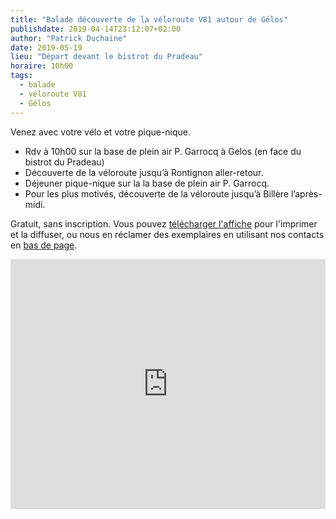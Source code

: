 ```yaml
---
title: "Balade découverte de la véloroute V81 autour de Gélos"
publishdate: 2019-04-14T23:12:07+02:00
author: "Patrick Duchaine"
date: 2019-05-19
lieu: "Départ devant le bistrot du Pradeau"
horaire: 10h00
tags:
  - balade
  - véloroute V81
  - Gélos
---
```


Venez avec votre vélo et votre pique-nique.

<!--more-->

* Rdv à 10h00 sur la base de plein air P. Garrocq à Gelos (en face du bistrot du Pradeau)
* Découverte de la véloroute jusqu’à Rontignon aller-retour.
* Déjeuner pique-nique sur la la base de plein air P. Garrocq.
* Pour les plus motivés, découverte de la véloroute jusqu’à Billère l’après-midi.

Gratuit, sans inscription. Vous pouvez [télécharger l'affiche] pour l'imprimer 
et la diffuser, ou nous en réclamer des exemplaires en utilisant nos contacts 
en [bas de page](#footer). 

<iframe width="100%" height="400px" frameborder="0" allowfullscreen src="http://umap.openstreetmap.fr/fr/map/bistrot-du-prado_321288?scaleControl=false&miniMap=false&scrollWheelZoom=false&zoomControl=true&allowEdit=false&moreControl=true&searchControl=null&tilelayersControl=false&embedControl=false&datalayersControl=false&onLoadPanel=undefined&captionBar=false&fullscreenControl=true&locateControl=null&measureControl=false&editinosmControl=false"></iframe>

[télécharger l'affiche]: affiche-balade-gelos-19mai2019.pdf